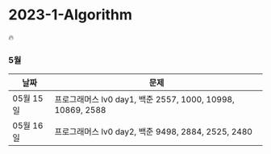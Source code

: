 # 2023-1-Algorithm
🔥  
 
### 5월 
| 날짜        | 문제                                                         |
| ---------- | ------------------------------------------------------------ |
| 05월 15일  | 프로그래머스 lv0 day1, 백준 2557, 1000, 10998, 10869, 2588|
| 05월 16일 | 프로그래머스 lv0 day2, 백준 9498, 2884, 2525, 2480   |
